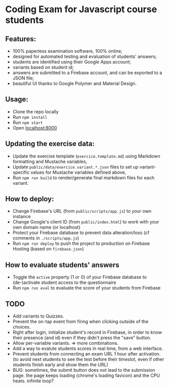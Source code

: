 Coding Exam for Javascript course students
==========================================

Features:
---------

- 100% paperless examination software, 100% online;
- designed for automated testing and evaluation of students' answers;
- students are identified using their Google Apps account;
- variants based on student id;
- answers are submitted to a Firebase account, and can be exported to a JSON file;
- beautiful UI thanks to Google Polymer and Material Design.

Usage:
------

- Clone the repo locally
- Run `npm install`
- Run `npm start`
- Open [localhost:8000](http://localhost:8000)

Updating the exercise data:
---------------------------

- Update the exercise template (`exercice.template.md`) using Markdown formatting and Mustache variables,
- Update `public/data/exercice.variant.*.json` files to set up variant-specific values for Mustache variables defined above,
- Run `npm run build` to render/generate final markdown files for each variant.

How to deploy:
--------------

- Change Firebase's URL (from `public/scripts/app.js`) to your own instance
- Change Google's client ID (from `public/index.html`) to work with your own domain name (or localhost)
- Protect your Firebase database to prevent data alteration/loss (cf comments in `./scripts/app.js`)
- Run `npm run deploy` to push the project to production on Firebase Hosting (based on `firebase.json`)

How to evaluate students' answers
---------------------------------

- Toggle the `active` property (1 or 0) of your Firebase database to (de-)activate student access to the questionnaire
- Run `npm run eval` to evaluate the score of your students from Firebase

TODO
----

- Add variants to Quizzes.
- Prevent the on-tap event from firing when clicking outside of the choices.
- Right after login, initialize student's record in Firebase, in order to know their presence (and id) even if they didn't press the "save" button.
- Allow per-variable variants. => more combinations.
- Add a way to evalute students scores in real time, from a web interface.
- Prevent students from connecting an exam URL 1 hour after activation. (to avoid next students to see the test before their timeslot, even if other students finish early and show them the URL)
- BUG: sometimes, the submit button does not lead to the submission page. the page keeps loading (chrome's loading favicon) and the CPU heats. infinite loop?
